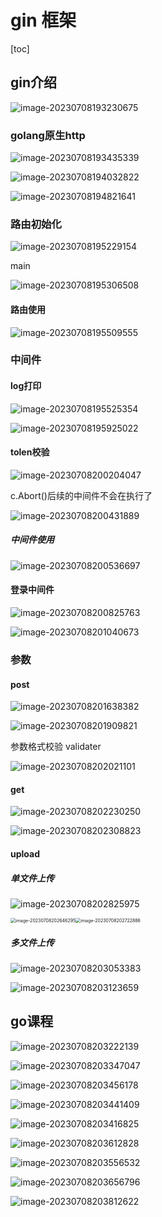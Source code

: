 # gin 框架



[toc]



## gin介绍

![image-20230708193230675](imgs/image-20230708193230675.png)

### golang原生http

![image-20230708193435339](imgs/image-20230708193435339.png)

![image-20230708194032822](imgs/image-20230708194032822.png)

![image-20230708194821641](imgs/image-20230708194821641.png)

### 路由初始化

![image-20230708195229154](imgs/image-20230708195229154.png)

main

![image-20230708195306508](imgs/image-20230708195306508.png)

#### 路由使用

![image-20230708195509555](imgs/image-20230708195509555.png)



### 中间件

#### log打印

![image-20230708195525354](imgs/image-20230708195525354.png)

![image-20230708195925022](imgs/image-20230708195925022.png)

#### tolen校验

![image-20230708200204047](imgs/image-20230708200204047.png)

c.Abort()后续的中间件不会在执行了

![image-20230708200431889](imgs/image-20230708200431889.png)

##### 中间件使用

![image-20230708200536697](imgs/image-20230708200536697.png)

#### 登录中间件

![image-20230708200825763](imgs/image-20230708200825763.png)

![image-20230708201040673](imgs/image-20230708201040673.png)

### 参数

#### post

![image-20230708201638382](imgs/image-20230708201638382.png)

![image-20230708201909821](imgs/image-20230708201909821.png)

参数格式校验 validater

![image-20230708202021101](imgs/image-20230708202021101.png)

#### get

![image-20230708202230250](imgs/image-20230708202230250.png)

![image-20230708202308823](imgs/image-20230708202308823.png)

#### upload

##### 单文件上传

![image-20230708202825975](imgs/image-20230708202825975.png)

<img src="imgs/image-20230708202646295.png" alt="image-20230708202646295" style="zoom:50%;" /><img src="imgs/image-20230708202722886.png" alt="image-20230708202722886" style="zoom:50%;" />

##### 多文件上传

![image-20230708203053383](imgs/image-20230708203053383.png)

![image-20230708203123659](imgs/image-20230708203123659.png)

## go课程

![image-20230708203222139](imgs/image-20230708203222139.png)

![image-20230708203347047](imgs/image-20230708203347047.png)

![image-20230708203456178](imgs/image-20230708203456178.png)

![image-20230708203441409](imgs/image-20230708203441409.png)

![image-20230708203416825](imgs/image-20230708203416825.png)

![image-20230708203612828](imgs/image-20230708203612828.png)

![image-20230708203556532](imgs/image-20230708203556532.png)

![image-20230708203656796](imgs/image-20230708203656796.png)

![image-20230708203812622](imgs/image-20230708203812622.png)